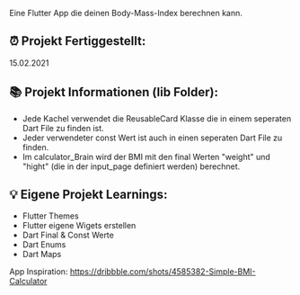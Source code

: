 Eine Flutter App die deinen Body-Mass-Index berechnen kann.

## ⏰ Projekt Fertiggestellt:
15.02.2021

## 📚 Projekt Informationen (lib Folder):
- Jede Kachel verwendet die ReusableCard Klasse die in einem seperaten Dart File zu finden ist.
- Jeder verwendeter const Wert ist auch in einen seperaten Dart File zu finden.
- Im calculator_Brain wird der BMI mit den final Werten "weight" und "hight" (die in der input_page definiert werden) berechnet.

## 💡 Eigene Projekt Learnings:
- Flutter Themes
- Flutter eigene Wigets erstellen
- Dart Final & Const Werte
- Dart Enums
- Dart Maps

App Inspiration: https://dribbble.com/shots/4585382-Simple-BMI-Calculator
